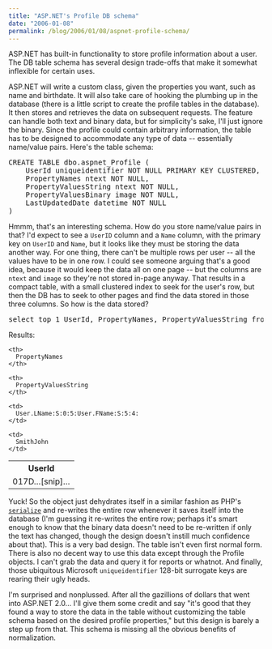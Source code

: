 ```yaml
---
title: "ASP.NET's Profile DB schema"
date: "2006-01-08"
permalink: /blog/2006/01/08/aspnet-profile-schema/
---
```

ASP.NET has built-in functionality to store profile information about a user. The DB table schema has several design trade-offs that make it somewhat inflexible for certain uses.

ASP.NET will write a custom class, given the properties you want, such as name and birthdate. It will also take care of hooking the plumbing up in the database (there is a little script to create the profile tables in the database). It then stores and retrieves the data on subsequent requests. The feature can handle both text and binary data, but for simplicity's sake, I'll just ignore the binary. Since the profile could contain arbitrary information, the table has to be designed to accommodate any type of data -- essentially name/value pairs. Here's the table schema:

<pre>CREATE TABLE dbo.aspnet_Profile (
    UserId uniqueidentifier NOT NULL PRIMARY KEY CLUSTERED,
    PropertyNames ntext NOT NULL,
    PropertyValuesString ntext NOT NULL,
    PropertyValuesBinary image NOT NULL,
    LastUpdatedDate datetime NOT NULL
)</pre>

Hmmm, that's an interesting schema. How do you store name/value pairs in that? I'd expect to see a `UserID` column and a `Name` column, with the primary key on `UserID` and `Name`, but it looks like they must be storing the data another way. For one thing, there can't be multiple rows per user -- all the values have to be in one row. I could see someone arguing that's a good idea, because it would keep the data all on one page -- but the columns are `ntext` and `image` so they're not stored in-page anyway. That results in a compact table, with a small clustered index to seek for the user's row, but then the DB has to seek to other pages and find the data stored in those three columns. So how is the data stored?

<pre>select top 1 UserId, PropertyNames, PropertyValuesString from aspnet_Profile;</pre>

Results:

<table class="borders collapsed compact">
  <tr>
    <th>
      UserId
    </th>
    
    <th>
      PropertyNames
    </th>
    
    <th>
      PropertyValuesString
    </th>
  </tr>
  
  <tr>
    <td>
      017D&#8230;[snip]&#8230;
    </td>
    
    <td>
      User.LName:S:0:5:User.FName:S:5:4:
    </td>
    
    <td>
      SmithJohn
    </td>
  </tr></table> 
  
  <p>
    Yuck! So the object just dehydrates itself in a similar fashion as PHP's <a href="http://www.php.net/manual/en/function.serialize.php"><code>serialize</code></a> and re-writes the entire row whenever it saves itself into the database (I'm guessing it re-writes the entire row; perhaps it's smart enough to know that the binary data doesn't need to be re-written if only the text has changed, though the design doesn't instill much confidence about that). This is a very bad design. The table isn't even first normal form. There is also no decent way to use this data except through the Profile objects. I can't grab the data and query it for reports or whatnot. And finally, those ubiquitous Microsoft <code>uniqueidentifier</code> 128-bit surrogate keys are rearing their ugly heads.
  </p>
  
  <p>
    I'm surprised and nonplussed. After all the gazillions of dollars that went into ASP.NET 2.0&#8230; I'll give them some credit and say "it's good that they found a way to store the data in the table without customizing the table schema based on the desired profile properties," but this design is barely a step up from that. This schema is missing all the obvious benefits of normalization.
  </p>
